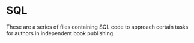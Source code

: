 # SQL
These are a series of files containing SQL code to approach certain tasks for authors in independent book publishing.
